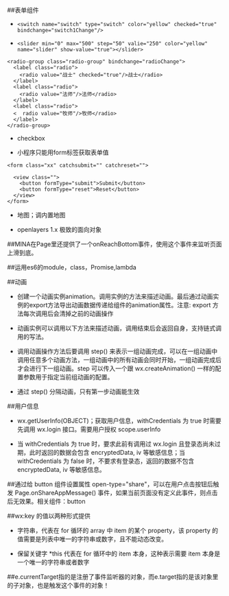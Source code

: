 ##表单组件

- `<switch name="switch" type="switch" color="yellow" checked="true" bindchange="switch1Change"/>`

- `<slider min="0" max="500" step="50" valie="250" color="yellow" name="slider" show-value="true"></slider>`


```
<radio-group class="radio-group" bindchange="radioChange">
  <label class="radio">
    <radio value="战士" checked="true"/>战士</radio>
  </label>
  <label class="radio">
    <radio value="法师"/>法师</radio>
  </label>
  <label class="radio">
  <  radio value="牧师"/>牧师</radio>
  </label>
</radio-group>
```

- checkbox

- 小程序只能用form标签获取表单值

```
<form class="xx" catchsubmit="" catchreset="">

  <view class="">
    <button formType="submit">Submit</button>
    <button formType="reset">Reset</button>
  </view>
</form>
```


- 地图；调内置地图


- openlayers 1.x 极致的面向对象




##MINA在Page里还提供了一个onReachBottom事件，使用这个事件来监听页面上滑到底。



##运用es6的module，class，Promise,lambda 




##动画

- 创建一个动画实例animation。调用实例的方法来描述动画。最后通过动画实例的export方法导出动画数据传递给组件的animation属性。注意: export 方法每次调用后会清掉之前的动画操作

- 动画实例可以调用以下方法来描述动画，调用结束后会返回自身，支持链式调用的写法。

- 调用动画操作方法后要调用 step() 来表示一组动画完成，可以在一组动画中调用任意多个动画方法，一组动画中的所有动画会同时开始，一组动画完成后才会进行下一组动画。step 可以传入一个跟 wx.createAnimation() 一样的配置参数用于指定当前组动画的配置。

- 通过 step() 分隔动画，只有第一步动画能生效




##用户信息

- wx.getUserInfo(OBJECT)；获取用户信息，withCredentials 为 true 时需要先调用 wx.login 接口。需要用户授权 scope.userInfo

- 当 withCredentials 为 true 时，要求此前有调用过 wx.login 且登录态尚未过期，此时返回的数据会包含 encryptedData, iv 等敏感信息；当 withCredentials 为 false 时，不要求有登录态，返回的数据不包含 encryptedData, iv 等敏感信息。




##通过给 button 组件设置属性 open-type="share"，可以在用户点击按钮后触发 Page.onShareAppMessage() 事件，如果当前页面没有定义此事件，则点击后无效果。相关组件：button




##wx:key 的值以两种形式提供

- 字符串，代表在 for 循环的 array 中 item 的某个 property，该 property 的值需要是列表中唯一的字符串或数字，且不能动态改变。

- 保留关键字 *this 代表在 for 循环中的 item 本身，这种表示需要 item 本身是一个唯一的字符串或者数字



##e.currentTarget指的是注册了事件监听器的对象，而e.target指的是该对象里的子对象，也是触发这个事件的对象！